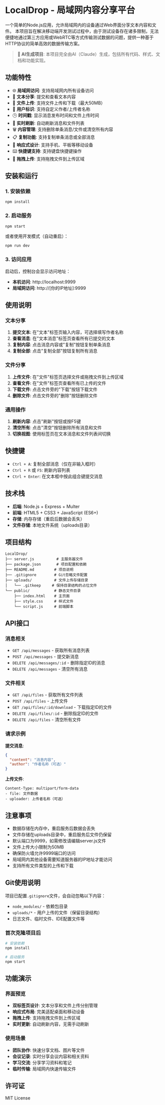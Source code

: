 # LocalDrop - 局域网内容分享平台

一个简单的Node.js应用，允许局域网内的设备通过Web界面分享文本内容和文件。
本项目旨在解决移动端开发测试过程中，由于测试设备存在诸多限制，无法便捷地通过第三方应用或WebRTC等方式传输测试数据的问题，提供一种基于HTTP协议的简单高效的数据传输方案。

> **🤖 AI生成项目**: 本项目完全由AI（Claude）生成，包括所有代码、样式、文档和功能实现。

## 功能特性

- 🌐 **局域网访问**: 支持局域网内所有设备访问
- 📝 **文本分享**: 提交和查看文本内容
- 📁 **文件上传**: 支持文件上传和下载（最大50MB）
- 👤 **用户标识**: 支持自定义作者/上传者名称
- 🕒 **时间戳**: 显示消息发布时间和文件上传时间
- 🔄 **实时刷新**: 自动刷新消息和文件列表
- 🗑️ **内容管理**: 支持删除单条消息/文件或清空所有内容
- 📋 **复制功能**: 支持复制单条消息或全部消息
- 📱 **响应式设计**: 支持手机、平板等移动设备
- ⌨️ **快捷键支持**: 支持键盘快捷键操作
- 🎨 **拖拽上传**: 支持拖拽文件到上传区域

## 安装和运行

### 1. 安装依赖

```bash
npm install
```

### 2. 启动服务

```bash
npm start
```

或者使用开发模式（自动重启）：

```bash
npm run dev
```

### 3. 访问应用

启动后，控制台会显示访问地址：

- **本机访问**: http://localhost:9999
- **局域网访问**: http://[你的IP地址]:9999

## 使用说明

### 文本分享
1. **提交文本**: 在"文本"标签页输入内容，可选择填写作者名称
2. **查看消息**: 在"文本消息"标签页查看所有已提交的文本
3. **复制内容**: 点击消息内容或"复制"按钮复制单条消息
4. **复制全部**: 点击"复制全部"按钮复制所有消息

### 文件分享
1. **上传文件**: 在"文件"标签页选择文件或拖拽文件到上传区域
2. **查看文件**: 在"文件"标签页查看所有已上传的文件
3. **下载文件**: 点击文件旁的"下载"按钮下载文件
4. **删除文件**: 点击文件旁的"删除"按钮删除文件

### 通用操作
1. **刷新内容**: 点击"刷新"按钮或按F5键
2. **清空所有**: 点击"清空"按钮删除所有消息和文件
3. **切换视图**: 使用标签页在文本消息和文件列表间切换

## 快捷键

- `Ctrl + A`: 复制全部消息（仅在非输入框时）
- `Ctrl + R` 或 `F5`: 刷新内容列表
- `Ctrl + Enter`: 在文本框中按此组合键提交消息

## 技术栈

- **后端**: Node.js + Express + Multer
- **前端**: HTML5 + CSS3 + JavaScript (ES6+)
- **存储**: 内存存储（重启后数据会丢失）
- **文件存储**: 本地文件系统（uploads目录）

## 项目结构

```
LocalDrop/
├── server.js          # 主服务器文件
├── package.json       # 项目配置和依赖
├── README.md         # 项目说明
├── .gitignore        # Git忽略文件配置
├── uploads/          # 文件上传存储目录
│   └── .gitkeep     # 保持目录结构的占位文件
└── public/           # 静态文件目录
    ├── index.html    # 主页面
    ├── style.css     # 样式文件
    └── script.js     # 前端脚本
```

## API接口

### 消息相关
- `GET /api/messages` - 获取所有消息列表
- `POST /api/messages` - 提交新消息
- `DELETE /api/messages/:id` - 删除指定ID的消息
- `DELETE /api/messages` - 清空所有消息

### 文件相关
- `GET /api/files` - 获取所有文件列表
- `POST /api/files` - 上传文件
- `GET /api/files/:id/download` - 下载指定ID的文件
- `DELETE /api/files/:id` - 删除指定ID的文件
- `DELETE /api/files` - 清空所有文件

### 请求示例

**提交消息**:
```json
{
  "content": "消息内容",
  "author": "作者名称（可选）"
}
```

**上传文件**:
```
Content-Type: multipart/form-data
- file: 文件数据
- uploader: 上传者名称（可选）
```

## 注意事项

- 数据存储在内存中，重启服务后数据会丢失
- 文件存储在uploads目录中，重启服务后文件仍保留
- 默认端口为9999，如需修改请编辑server.js文件
- 文件上传大小限制为50MB
- 确保防火墙允许9999端口的访问
- 局域网内其他设备需要知道服务器的IP地址才能访问
- 支持所有文件类型的上传和下载

## Git使用说明

项目已配置`.gitignore`文件，会自动忽略以下内容：
- `node_modules/` - 依赖包目录
- `uploads/*` - 用户上传的文件（保留目录结构）
- 日志文件、临时文件、IDE配置文件等

### 首次克隆项目后
```bash
# 安装依赖
npm install

# 启动服务
npm start
```

## 功能演示

### 界面预览
- **双标签页设计**: 文本分享和文件上传分别管理
- **响应式布局**: 完美适配桌面和移动设备
- **拖拽上传**: 支持拖拽文件到上传区域
- **实时更新**: 自动刷新内容，无需手动刷新

### 使用场景
- **团队协作**: 快速分享文档、图片等文件
- **会议记录**: 实时分享会议内容和相关资料
- **学习交流**: 分享学习资料和笔记
- **临时传输**: 局域网内快速传输文件

## 许可证

MIT License
